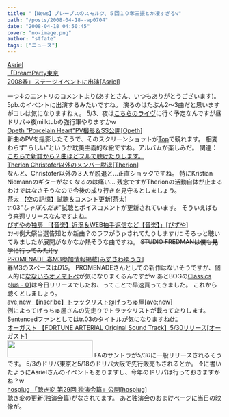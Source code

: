 ```yaml
---
title: "【News】ブレーブスのスモルツ、５回１０奪三振とか凄すぎるw"
path: "/posts/2008-04-18--wp0704"
date: "2008-04-18 04:50:45"
cover: "no-image.png"
author: "stfate"
tags: ["ニュース"]
---
```


<style type="text/css">
<!--
p {white-space: pre-wrap};
-->
</style>

<a class="topics" href="http://5pb.jp/games/event/" target="_blank">Asriel 「DreamParty東京 2008春」ステージイベントに出演</a><span class="junre">[<a href="http://www.asriel.jp/" target="_blank">Asriel</a>]</span>
<div class="news">一つ↓のエントリのコメントより(あすとさん、いつもありがとうございます)。
5pb.のイベントに出演するみたいですね。
演るのはたぶん2～3曲だと思いますがコレは気になりますねぇ。
5/3、夜は<a href="http://milktub.com/live.html" target="_blank">こちらのライヴ</a>に行く予定なんですが昼ドリパ→夜milktubの強行軍やりますかw</div>
<a class="topics" href="http://www.opeth.com/" target="_blank">Opeth "Porcelain Heart"PV撮影＆SS公開</a><span class="junre">[<a href="http://www.opeth.com/" target="_blank">Opeth</a>]</span>
<div class="news">新曲のPVを撮影したそうで、そのスクリーンショットが<a href="http://www.opeth.com/" target="_blank">Top</a>で観れます。
相変わらず"らしい"というか耽美主義的な絵ですね。アルバムが楽しみだ。
関連：<a href="http://musica.mustdie.ru/en/musicians/samples/" target="_blank">こちらで新譜から２曲ほどフルで聴けたりします。</a></div>
<a class="topics" href="http://www.megatherion.com/" target="_blank">Therion Christofer以外のメンバー脱退</a><span class="junre">[<a href="http://www.megatherion.com/" target="_blank">Therion</a>]</span>
<div class="news">なんと、Christofer以外の３人が脱退と…正直ショックですね。
特にKristian Niemannのギターがなくなるのは痛い…
残念ですがTherionの活動自体が止まるわけではなさそうなので今後の成り行きを見守るとしましょう。</div>
<a class="topics" href="http://www.team-e.co.jp/soranokioku/" target="_blank">茶太 【空の記憶】試聴＆コメント更新</a><span class="junre">[<a href="http://chata.moo.jp/" target="_blank">茶太</a>]</span>
<div class="news">tr.03"<em>しゃぼんだま</em>"試聴とボイスコメントが更新されています。
そういえばもう来週リリースなんですよね。</div>
<a class="topics" href="http://www.pizuya.com/archive/eid13.html" target="_blank">ぴずやの独房 「【音楽】近況＆WEB拍手返信など【音楽】」</a><span class="junre">[<a href="http://www.pizuya.com/" target="_blank">ぴずや</a>]</span>
<div class="news">ｺｿｰﾘ例大祭当選告知とか新曲？のラフがうｐされてたりします(ﾅﾆ
そろっと聴いてみましたが展開がなかなか熱そうな曲ですね。
<del>STUDIO FREDMANは僕も見学に行ってみたi(ry</del></div>
<a class="topics" href="http://park17.wakwak.com/~one/promenade/" target="_blank">PROMENADE 春M3参加情報掲載</a><span class="junre">[<a href="http://park17.wakwak.com/~one/promenade/" target="_blank">みずさわゆうき</a>]</span>
<div class="news">春M3のスペースは<em>D15</em>。
PROMENADEさんとしての新作はないそうですが、個人的に<a href="http://park17.wakwak.com/~one/coolpeche/nanairo/" target="_blank">なないろオノマトペ</a>が気になりまくるんですがw
あとBOGの<a href="http://www.astronotes.jp/bog-official/sp_cp01_1.html" target="_blank">Classics plus - 01</a>は今日リリースでしたね、ってことで早速買ってきました。
これから聴くとしましょう。</div>
<a class="topics" href="http://www.getchu.com/soft.phtml?id=539645" target="_blank">ave;new 【inscribe】トラックリスト@げっちゅ屋</a><span class="junre">[<a href="http://www.avenew.jp/" target="_blank">ave;new</a>]</span>
<div class="news">例によってげっちゅ屋さんの先走りでトラックリストが載ってたりします。
Sentencedファンとしてはtr.03のタイトルが気になりますね(ﾅﾆ</div>
<a class="topics" href="http://august-soft.com/fa_soundtrack/index.html" target="_blank">オーガスト 【FORTUNE ARTERIAL Original Sound Track】5/30リリース</a><span class="junre">[<a href="http://august-soft.com/" target="_blank">オーガスト</a>]</span>
<div class="news"><a href="http://august-soft.com/fa_soundtrack/" target="_blank"><img src="http://august-soft.com/fa_soundtrack/img/bnx_fa_ost.gif" width="200" height="40" /></a>
FAのサントラが<em>5/30</em>に一般リリースされるそうです。
5/3のドリパ東京と5/18のドリパ大阪で先行販売もされるとか。
↑に書いたようにAsrielさんのイベントもありますし、今年のドリパは行っておきますかね？w</div>
<a class="topics" href="http://www.hosplug.com/index.html" target="_blank">hosplug 「聴き変 第29回 独演会篇」公開</a><span class="junre">[<a href="http://www.hosplug.com/index.html" target="_blank">hosplug</a>]</span>
<div class="news">聴き変の更新(独演会篇)がなされてます。
あと独演会のおまけページに当日の映像が。</div>
